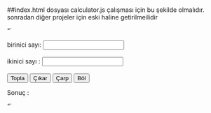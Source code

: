 ##index.html dosyası calculator.js çalışması için bu şekilde olmalıdır. sonradan diğer projeler için eski haline getirilmeilidir

“`
<!DOCTYPE html>
<html lang="en">
  <head>
    <title>JS-Practice</title>
    <style type="text/css">
      body {margin: 30px;
      padding-left: 15px;
    padding-top: 5px;}
    </style>
  </head>
  <body>
    <form>
      birinici sayı: <input type="number" id="birinciSayi"/><br><br> <!-- nesneleri id leri ile çağıracağımızdan isimlendirmede dikkat etmeli-->
      ikinici sayı : <input type="number" id="ikinciSayi" /><br><br> <!-- iki br etiketi ile iki satır aşağı iniyoruz.-->
      <input type="button" onClick="topla()" Value="Topla" /> <!--onClick() ile butona ait metodu belirliyoruz-->
      <input type="button" onClick="cikar()" Value="Çıkar" />
      <input type="button" onClick="carp()" Value="Çarp" />
      <input type="button" onClick="bol()" Value="Böl" />
    </form>
    <p> Sonuç : <br>
      <span id = "sonuc"></span>
    </p>
    <script src="src/practice03/calculator.js"></script>
  </body>
</html>
“`